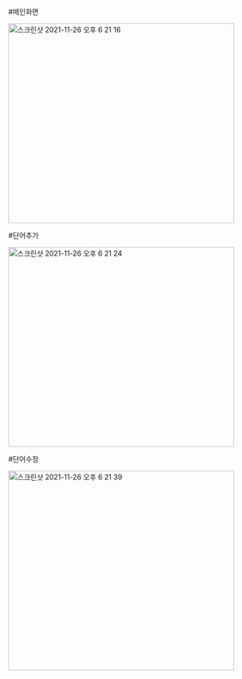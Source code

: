 #메인화면

<img width="452" width="130" height="400" alt="스크린샷 2021-11-26 오후 6 21 16" src="https://user-images.githubusercontent.com/91178712/143557796-4f41d9cb-621d-45b8-b3e2-0875c4ce0aae.png">

#단어추가

<img width="452" width="130" height="400" alt="스크린샷 2021-11-26 오후 6 21 24" src="https://user-images.githubusercontent.com/91178712/143557804-d227880f-3d1f-445d-900a-eb16727a61b1.png">

#단어수정

<img width="452" width="130" height="400" alt="스크린샷 2021-11-26 오후 6 21 39" src="https://user-images.githubusercontent.com/91178712/143557820-1c9e5b56-586a-4a35-b314-7c69cba51bf1.png">
